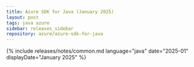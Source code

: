 ```yaml
---
title: Azure SDK for Java (January 2025)
layout: post
tags: java azure
sidebar: releases_sidebar
repository: azure/azure-sdk-for-java
---
```

{% include releases/notes/common.md language="java" date="2025-01" displayDate="January 2025" %}
